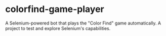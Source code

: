 # colorfind-game-player
A Selenium-powered bot that plays the "Color Find" game automatically. A project to test and explore Selenium's capabilities.
